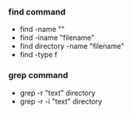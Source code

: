 ### find command

- find -name ""
- find -iname "filename"
- find directory -name "filename"
- find -type f 


### grep command

- grep -r "text" directory
- grep -r -i "text" directory



